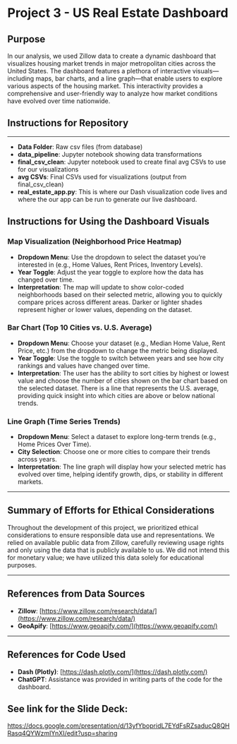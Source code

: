# Project 3 - US Real Estate Dashboard

## Purpose

In our analysis, we used Zillow data to create a dynamic dashboard that visualizes housing market trends in major metropolitan cities across the United States. The dashboard features a plethora of interactive visuals—including maps, bar charts, and a line graph—that enable users to explore various aspects of the housing market. This interactivity provides a comprehensive and user-friendly way to analyze how market conditions have evolved over time nationwide.

## Instructions for Repository
---
- **Data Folder**: Raw csv files (from database)
- **data_pipeline**: Jupyter notebook showing data transformations
- **final_csv_clean**: Jupyter notebook used to create final avg CSVs to use for our visualizations
- **avg CSVs**: Final CSVs used for visualizations (output from final_csv_clean)
- **real_estate_app.py**: This is where our Dash visualization code lives and where the our app can be run to generate our live dashboard.
  
## Instructions for Using the Dashboard Visuals

### Map Visualization (Neighborhood Price Heatmap)

- **Dropdown Menu**: Use the dropdown to select the dataset you’re interested in (e.g., Home Values, Rent Prices, Inventory Levels).
- **Year Toggle**: Adjust the year toggle to explore how the data has changed over time.
- **Interpretation**: The map will update to show color-coded neighborhoods based on their selected metric, allowing you to quickly compare prices across different areas. Darker or lighter shades represent higher or lower values, depending on the dataset.

### Bar Chart (Top 10 Cities vs. U.S. Average)

- **Dropdown Menu**: Choose your dataset (e.g., Median Home Value, Rent Price, etc.) from the dropdown to change the metric being displayed.
- **Year Toggle**: Use the toggle to switch between years and see how city rankings and values have changed over time.
- **Interpretation**: The user has the ability to sort cities by highest or lowest value and choose the number of cities shown on the bar chart based on the selected dataset. There is a line that represents the U.S. average, providing quick insight into which cities are above or below national trends.

### Line Graph (Time Series Trends)

- **Dropdown Menu**: Select a dataset to explore long-term trends (e.g., Home Prices Over Time).
- **City Selection**: Choose one or more cities to compare their trends across years.
- **Interpretation**: The line graph will display how your selected metric has evolved over time, helping identify growth, dips, or stability in different markets.

---

## Summary of Efforts for Ethical Considerations

Throughout the development of this project, we prioritized ethical considerations to ensure responsible data use and representations. We relied on available public data from Zillow, carefully reviewing usage rights and only using the data that is publicly available to us. We did not intend this for monetary value; we have utilized this data solely for educational purposes.

---

## References from Data Sources

- **Zillow**: [https://www.zillow.com/research/data/](https://www.zillow.com/research/data/)
- **GeoApify**: [https://www.geoapify.com/](https://www.geoapify.com/)

---

## References for Code Used

- **Dash (Plotly)**: [https://dash.plotly.com/](https://dash.plotly.com/)
- **ChatGPT**: Assistance was provided in writing parts of the code for the dashboard.

## See link for the Slide Deck: 
https://docs.google.com/presentation/d/13yfYbopridL7EYdFsRZsaducQ8QHRasq4QYWzmIYnXI/edit?usp=sharing

